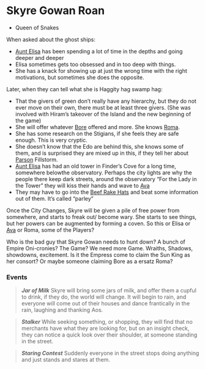 # Skyre Gowan Roan
 * Queen of Snakes

When asked about the ghost ships:
 * [Aunt Elisa](/p/aunt_elsela.md) has been spending a lot of time in the depths and going deeper and deeper  
 * Elisa sometimes gets too obsessed and in too deep with things.    
 * She has a knack for showing up at just the wrong time with the right motivations, but sometimes she does the opposite.
    
Later, when they can tell what she is Haggity hag swamp hag: 

 * That the givers of green don’t really have any hierarchy, but they do not ever move on their own, there must be at least three givers. (She was involved with Hiram’s takeover of the Island and the new beginning of the game)   
 * She will offer whatever [Bore](/p/bore.md) offered and more. She knows [Roma](/p/roma.md).   
 * She has some research on the Stigians, if she feels they are safe enough. This is very cryptic.  
 * She doesn’t know that the Edo are behind this, she knows some of them, and is surprised they are mixed up in this, if they tell her about [Parson](/p/parson.md) Fillstorm.    
 * [Aunt Elisa](/p/aunt_elsela.md) has had an old tower in Finder’s Cove for a long time, somewhere belowthe observatory. Perhaps the city lights are why the people there keep dark streets, around the observatory “For the Lady in the Tower” they will kiss their hands and wave to [Ava](/p/ava.md)
 * They may have to go into the [Beef Rake Hats](/f/the_beef_rake_hats.md) and beat some information out of them. It’s called “parley”
    
Once the City Changes, Skyre will be given a pile of free power from somewhere, and starts to freak out/ become wary. She starts to see things, but her powers can be augmented by forming a coven. So this or Elisa or [Ava](/p/ava.md) or Roma, some of the Players?

Who is the bad guy that Skyre Gowan needs to hunt down? A bunch of Empire Oni-cronies? The Game? We need more Game. Wraiths, Shadows, showdowns, excitement. Is it the Empress come to claim the Sun King as her consort? Or maybe someone claiming Bore as a ersatz Roma?

### Events
>***Jar of Milk***
>Skyre will bring some jars of milk, and offer them a cupful to drink, if they do, the world will change. It will begin to rain, and everyone will come out of their houses and dance frantically in the rain, laughing and thanking Aos.

>***Stalker***
>While seeking something, or shopping, they will find that no merchants have what they are looking for, but on an insight check, they can notice a quick look over their shoulder, at someone standing in the street.

>***Staring Contest*** Suddenly everyone in the street stops doing anything and just stands and stares at them.

